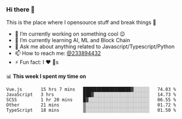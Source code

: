 ### Hi there 👋

<!--
**a233894432/a233894432** is a ✨ _special_ ✨ repository because its `README.md` (this file) appears on your GitHub profile.

Here are some ideas to get you started:

- 🔭 I’m currently working on ...
- 🌱 I’m currently learning ...
- 👯 I’m looking to collaborate on ...
- 🤔 I’m looking for help with ...
- 💬 Ask me about ...
- 📫 How to reach me: ...
- 😄 Pronouns: ...
- ⚡ Fun fact: ...
-->
 
 
This is the place where I opensource stuff and break things :rofl:

- 🔭 I’m currently working on something cool :wink:
- 🌱 I’m currently learning AI, ML and Block Chain
- 💬 Ask me about anything related to Javascript/Typescript/Python
- 📫 How to reach me: [@233894432](https://twitter.com/233894432)
- ⚡ Fun fact: I :heart: :dog:s

📊 **This week I spent my time on**
<!--START_SECTION:waka-->
```text
Vue.js       15 hrs 7 mins   ██████████████████▓░░░░░░   74.03 % 
JavaScript   3 hrs           ███▓░░░░░░░░░░░░░░░░░░░░░   14.73 % 
SCSS         1 hr 20 mins    █▓░░░░░░░░░░░░░░░░░░░░░░░   06.55 % 
Other        21 mins         ▒░░░░░░░░░░░░░░░░░░░░░░░░   01.72 % 
TypeScript   18 mins         ▒░░░░░░░░░░░░░░░░░░░░░░░░   01.50 % 
```
<!--END_SECTION:waka-->

